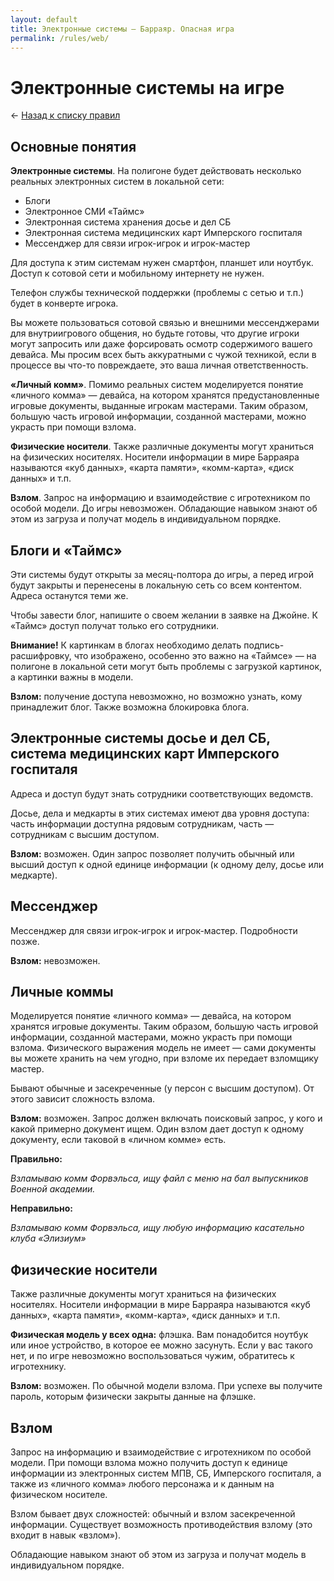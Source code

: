 ```yaml
---
layout: default
title: Электронные системы — Барраяр. Опасная игра
permalink: /rules/web/
---
```


# Электронные системы на игре

&larr; [Назад к списку правил](/rules/)

## Основные понятия

**Электронные системы**. На полигоне будет действовать несколько реальных электронных систем в локальной сети:

- Блоги
- Электронное СМИ «Таймс»
- Электронная система хранения досье и дел СБ
- Электронная система медицинских карт Имперского госпиталя
- Мессенджер для связи игрок-игрок и игрок-мастер

Для доступа к этим системам нужен смартфон, планшет или ноутбук. Доступ к сотовой сети и мобильному интернету не нужен.

Телефон службы технической поддержки (проблемы с сетью и т.п.) будет в конверте игрока.

Вы можете пользоваться сотовой связью и внешними мессенджерами для внутриигрового общения, но будьте готовы, что другие игроки могут запросить или даже форсировать осмотр содержимого вашего девайса. Мы просим всех быть аккуратными с чужой техникой, если в процессе вы что-то повреждаете, это ваша личная ответственность.

**«Личный комм»**. Помимо реальных систем моделируется понятие «личного комма» — девайса, на котором хранятся предустановленные игровые документы, выданные игрокам мастерами. Таким образом, большую часть игровой информации, созданной мастерами, можно украсть при помощи взлома.

**Физические носители**. Также различные документы могут храниться на физических носителях. Носители информации в мире Барраяра называются «куб данных», «карта памяти», «комм-карта», «диск данных» и т.п.

**Взлом**. Запрос на информацию и взаимодействие с игротехником по особой модели. До игры невозможен. Обладающие навыком знают об этом из загруза и получат модель в индивидуальном порядке.

## Блоги и «Таймс»

Эти системы будут открыты за месяц-полтора до игры, а перед игрой будут закрыты и перенесены в локальную сеть со всем контентом. Адреса останутся теми же.

Чтобы завести блог, напишите о своем желании в заявке на Джойне. К «Таймс» доступ получат только его сотрудники.

**Внимание!** К картинкам в блогах необходимо делать подпись-расшифровку, что изображено, особенно это важно на «Таймсе» — на полигоне в локальной сети могут быть проблемы с загрузкой картинок, а картинки важны в модели.

**Взлом:** получение доступа невозможно, но возможно узнать, кому принадлежит блог. Также возможна блокировка блога.

## Электронные системы досье и дел СБ, система медицинских карт Имперского госпиталя

Адреса и доступ будут знать сотрудники соответствующих ведомств.

Досье, дела и медкарты в этих системах имеют два уровня доступа: часть информации доступна рядовым сотрудникам, часть — сотрудникам с высшим доступом.

**Взлом:** возможен. Один запрос позволяет получить обычный или высший доступ к одной единице информации (к одному делу, досье или медкарте).

## Мессенджер

Мессенджер для связи игрок-игрок и игрок-мастер. Подробности позже.

**Взлом:** невозможен.

## Личные коммы
Моделируется понятие «личного комма» — девайса, на котором хранятся игровые документы. Таким образом, большую часть игровой информации, созданной мастерами, можно украсть при помощи взлома. Физического выражения модель не имеет — сами документы вы можете хранить на чем угодно, при взломе их передает взломщику мастер.

Бывают обычные и засекреченные (у персон с высшим доступом). От этого зависит сложность взлома.

**Взлом:** возможен. Запрос должен включать поисковый запрос, у кого и какой примерно документ ищем. Один взлом дает доступ к одному документу, если таковой в «личном комме» есть.

**Правильно:**

*Взламываю комм Форвэльса, ищу файл с меню на бал выпускников Военной академии.*

**Неправильно:**

*Взламываю комм Форвэльса, ищу любую информацию касательно клуба «Элизиум»*

## Физические носители

Также различные документы могут храниться на физических носителях. Носители информации в мире Барраяра называются «куб данных», «карта памяти», «комм-карта», «диск данных» и т.п.

**Физическая модель у всех одна:** флэшка. Вам понадобится ноутбук или иное устройство, в которое ее можно засунуть. Если у вас такого нет, и по игре невозможно воспользоваться чужим, обратитесь к игротехнику.

**Взлом:** возможен. По обычной модели взлома. При успехе вы получите пароль, которым физически закрыты данные на флэшке.

## Взлом

Запрос на информацию и взаимодействие с игротехником по особой модели. При помощи взлома можно получить доступ к единице информации из электронных систем МПВ, СБ, Имперского госпиталя, а также из «личного комма» любого персонажа и к данным на физическом носителе.

Взлом бывает двух сложностей: обычный и взлом засекреченной информации. Существует возможность противодействия взлому (это входит в навык «взлом»).

Обладающие навыком знают об этом из загруза и получат модель в индивидуальном порядке.
